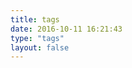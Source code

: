 ```yaml
---
title: tags
date: 2016-10-11 16:21:43
type: "tags"
layout: false
---
```


<script>
    function remove() {
        var elem = document.querySelector('.article-date')
        elem.parentNode.removeChild(elem);
        return false;
    }
    remove();
</script>